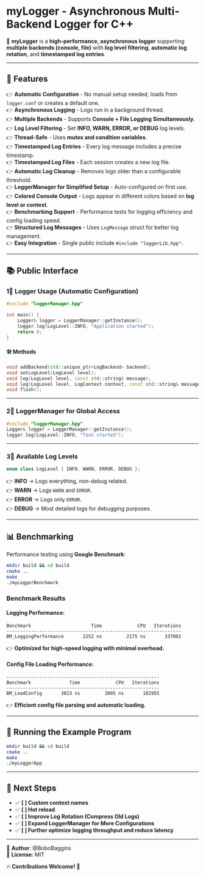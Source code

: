 # myLogger - Asynchronous Multi-Backend Logger for C++

🚀 **myLogger** is a **high-performance, asynchronous logger** supporting **multiple backends (console, file)** with **log level filtering**, **automatic log rotation**, and **timestamped log entries**.

---

## 📌 Features

👉 **Automatic Configuration** - No manual setup needed, loads from `logger.conf` or creates a default one.  
👉 **Asynchronous Logging** - Logs run in a background thread.  
👉 **Multiple Backends** - Supports **Console + File Logging Simultaneously**.  
👉 **Log Level Filtering** - Set **INFO, WARN, ERROR, or DEBUG** log levels.  
👉 **Thread-Safe** - Uses **mutex and condition variables**.  
👉 **Timestamped Log Entries** - Every log message includes a precise timestamp.  
👉 **Timestamped Log Files** - Each session creates a new log file.  
👉 **Automatic Log Cleanup** - Removes logs older than a configurable threshold.  
👉 **LoggerManager for Simplified Setup** - Auto-configured on first use.  
👉 **Colored Console Output** - Logs appear in different colors based on **log level or context**.  
👉 **Benchmarking Support** - Performance tests for logging efficiency and config loading speed.  
👉 **Structured Log Messages** - Uses `LogMessage` struct for better log management.  
👉 **Easy Integration** - Single public include `#include "loggerLib.hpp"`.

---

## 📚 Public Interface
### 1⃣ Logger Usage (Automatic Configuration)
```cpp
#include "loggerManager.hpp"

int main() {
    Logger& logger = LoggerManager::getInstance();
    logger.log(LogLevel::INFO, "Application started");
    return 0;
}
```

#### 🛠 Methods
```cpp
void addBackend(std::unique_ptr<LogBackend> backend);
void setLogLevel(LogLevel level);
void log(LogLevel level, const std::string& message);
void log(LogLevel level, LogContext context, const std::string& message);
void flush();
```

---

### 2⃣ LoggerManager for Global Access
```cpp
#include "loggerManager.hpp"
Logger& logger = LoggerManager::getInstance();
logger.log(LogLevel::INFO, "Task started");
```

---

### 3⃣ Available Log Levels
```cpp
enum class LogLevel { INFO, WARN, ERROR, DEBUG };
```
👉 **INFO** → Logs everything, non-debug related.  
👉 **WARN** → Logs `WARN` and `ERROR`.  
👉 **ERROR** → Logs only `ERROR`.  
👉 **DEBUG** → Most detailed logs for debugging purposes.

---

## 📊 Benchmarking
Performance testing using **Google Benchmark**:
```sh
mkdir build && cd build
cmake ..
make
./myLoggerBenchmark
```

### Benchmark Results
#### Logging Performance:
```
Benchmark                      Time             CPU   Iterations
----------------------------------------------------------------
BM_LoggingPerformance       2252 ns         2175 ns       337001
```
👉 **Optimized for high-speed logging with minimal overhead.**

#### Config File Loading Performance:
```
--------------------------------------------------------
Benchmark              Time             CPU   Iterations
--------------------------------------------------------
BM_LoadConfig       3823 ns         3805 ns       182955
```
👉 **Efficient config file parsing and automatic loading.**

---

## 🚀 Running the Example Program
```sh
mkdir build && cd build
cmake ..
make
./myLoggerApp
```

---

## 📌 Next Steps
- ✅ **[ ] Custom context names**
- ✅ **[ ] Hot reload**
- ✅ **[ ] Improve Log Rotation (Compress Old Logs)**
- ✅ **[ ] Expand LoggerManager for More Configurations**
- ✅ **[ ] Further optimize logging throughput and reduce latency**

---

🤯 **Author**: @BoboBaggins  
👤 **License**: MIT

🔥 **Contributions Welcome!** 🚀

